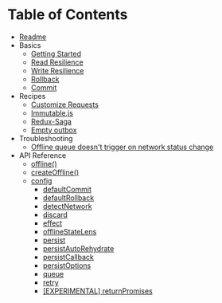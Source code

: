 # Table of Contents

* [Readme](../README.md)
* Basics
  * [Getting Started](basics/getting-started.md)
  * [Read Resilience](basics/read-resilience.md)
  * [Write Resilience](basics/write-resilience.md)
  * [Rollback](basics/rollback.md)
  * [Commit](basics/commit.md)
* Recipes
  * [Customize Requests](recipes/customize-requests.md)
  * [Immutable.js](recipes/immutable.md)
  * [Redux-Saga](recipes/redux-saga.md)
  * [Empty outbox](recipes/empty-outbox.md)
* Troubleshooting
  * [Offline queue doesn't trigger on network status change](recipes/troubleshooting/offline-queue-trigger.md)
* API Reference
  * [offline()](api/offline.md)
  * [createOffline()](api/createOffline.md)
  * [config](api/config.md)
    * [defaultCommit](api/config.md#defaultcommit)
    * [defaultRollback](api/config.md#defaultrollback)
    * [detectNetwork](api/config.md#detectnetwork)
    * [discard](api/config.md#discard)
    * [effect](api/config.md#effect)
    * [offlineStateLens](api/config.md#offlinestatelens)
    * [persist](api/config.md#persist)
    * [persistAutoRehydrate](api/config.md#persistautorehydrate)
    * [persistCallback](api/config.md#persistcallback)
    * [persistOptions](api/config.md#persistoptions)
    * [queue](api/config.md#queue)
    * [retry](api/config.md#retry)
    * [[EXPERIMENTAL] returnPromises](api/config.md#returnpromises)
